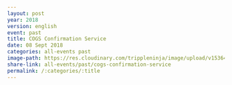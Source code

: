 ```yaml
---
layout: post
year: 2018
version: english
event: past
title: COGS Confirmation Service
date: 08 Sept 2018
categories: all-events past
image-path: https://res.cloudinary.com/trippleninja/image/upload/v1536433446/Confirmation%20Service/Sept2018/cs36.jpg
share-link: all-events/past/cogs-confirmation-service
permalink: /:categories/:title
---
```

